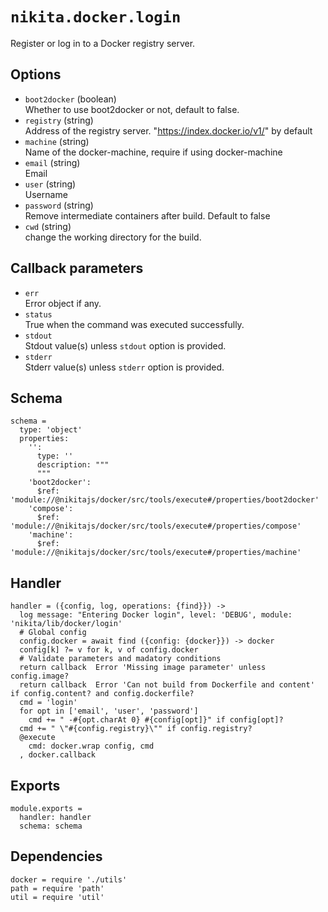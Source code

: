 
# `nikita.docker.login`

Register or log in to a Docker registry server.

## Options

* `boot2docker` (boolean)   
  Whether to use boot2docker or not, default to false.   
* `registry` (string)   
  Address of the registry server. "https://index.docker.io/v1/" by default   
* `machine` (string)   
  Name of the docker-machine, require if using docker-machine   
* `email` (string)   
  Email   
* `user` (string)   
  Username   
* `password` (string)   
  Remove intermediate containers after build. Default to false   
* `cwd` (string)   
  change the working directory for the build.   

## Callback parameters

* `err`   
  Error object if any.   
* `status`   
  True when the command was executed successfully.
* `stdout`   
  Stdout value(s) unless `stdout` option is provided.
* `stderr`   
  Stderr value(s) unless `stderr` option is provided.

## Schema

    schema =
      type: 'object'
      properties:
        '':
          type: ''
          description: """
          """
        'boot2docker':
          $ref: 'module://@nikitajs/docker/src/tools/execute#/properties/boot2docker'
        'compose':
          $ref: 'module://@nikitajs/docker/src/tools/execute#/properties/compose'
        'machine':
          $ref: 'module://@nikitajs/docker/src/tools/execute#/properties/machine'

## Handler

    handler = ({config, log, operations: {find}}) ->
      log message: "Entering Docker login", level: 'DEBUG', module: 'nikita/lib/docker/login'
      # Global config
      config.docker = await find ({config: {docker}}) -> docker
      config[k] ?= v for k, v of config.docker
      # Validate parameters and madatory conditions
      return callback  Error 'Missing image parameter' unless config.image?
      return callback  Error 'Can not build from Dockerfile and content' if config.content? and config.dockerfile?
      cmd = 'login'
      for opt in ['email', 'user', 'password']
        cmd += " -#{opt.charAt 0} #{config[opt]}" if config[opt]?
      cmd += " \"#{config.registry}\"" if config.registry?
      @execute
        cmd: docker.wrap config, cmd
      , docker.callback

## Exports

    module.exports =
      handler: handler
      schema: schema

## Dependencies

    docker = require './utils'
    path = require 'path'
    util = require 'util'

